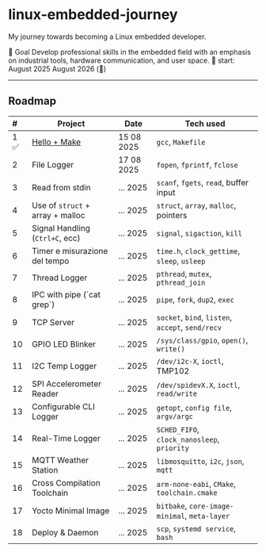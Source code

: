 # linux-embedded-journey
My journey towards becoming a Linux embedded developer.

:pushpin: Goal
Develop professional skills in the embedded field with an emphasis on industrial tools, hardware communication, and user space.
:date: start: August 2025
August 2026 (🤞)

---

## Roadmap
| #      | Project                          | Date        | Tech used                                         |
| :----- | -------------------------------- | ----------- | -------------------------------------------------
| 1 :white_check_mark:  | [Hello + Make](https://github.com/moi24py/hello-c)           | 15 08 2025 | `gcc`, `Makefile`
| 2   | File Logger                      | 17 08 2025 | `fopen`, `fprintf`, `fclose`                    |
| 3   | Read from stdin                 | ... 2025 | `scanf`, `fgets`, `read`, buffer input           | 
| 4   | Use of `struct` + array + malloc | ... 2025 | `struct`, `array`, `malloc`, pointers           |
| 5   | Signal Handling (`Ctrl+C`, ecc)  | ... 2025 | `signal`, `sigaction`, `kill`                   | 
| 6   | Timer e misurazione del tempo    | ... 2025 | `time.h`, `clock_gettime`, `sleep`, `usleep`      | 
| 7   | Thread Logger                    | ... 2025 | `pthread`, `mutex`, `pthread_join`                |
| 8   | IPC with pipe (\`cat grep\`)     | ... 2025 | `pipe`, `fork`, `dup2`, `exec` | `c-ipc-pipe`     |  
| 9   | TCP Server                       | ... 2025 | `socket`, `bind`, `listen`, `accept`, `send/recv` |
| 10  | GPIO LED Blinker                 | ... 2025 | `/sys/class/gpio`, `open()`, `write()`            |                 
| 11  | I2C Temp Logger                  | ... 2025 | `/dev/i2c-X`, `ioctl`, TMP102                     |          
| 12  | SPI Accelerometer Reader         | ... 2025 | `/dev/spidevX.X`, `ioctl`, `read/write`           |           
| 13  | Configurable CLI Logger         | ... 2025 | `getopt`, `config file`, `argv/argc`               |              
| 14  | Real-Time Logger                 | ... 2025 | `SCHED_FIFO`, `clock_nanosleep`, `priority`       |                    
| 15  | MQTT Weather Station             | ... 2025 | `libmosquitto`, `i2c`, `json`, `mqtt`             |                 
| 16  | Cross Compilation Toolchain      | ... 2025 | `arm-none-eabi`, `CMake`, `toolchain.cmake`       |       
| 17  | Yocto Minimal Image              | ... 2025 | `bitbake`, `core-image-minimal`, `meta-layer`     |         
| 18  | Deploy & Daemon                  | ... 2025 | `scp`, `systemd service`, `bash`                  |     
